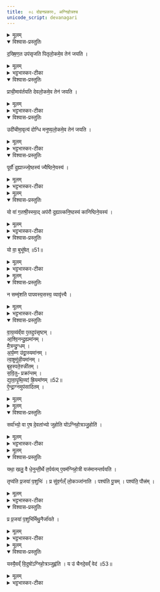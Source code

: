 ```yaml
---
title:  ०८ दोहनप्रकारः, अग्निहोत्रश्च
unicode_script: devanagari
---
```




<details><summary>मूलम्</summary>

द॒ख्षि॒ण॒त उप॑सृजति ।
पि॒तृ॒लो॒कमे॒व तेन॑ जयति ।
प्राची॒माव॑र्तयति ।
दे॒व॒लो॒कमे॒व तेन॑ जयति ।
उदी॑चीमा॒वृत्य॑ दोग्धि ।
म॒नु॒ष्य॒लो॒कमे॒व तेन॑ जयति ।
</details>

<details open><summary>विश्वास-प्रस्तुतिः</summary>

द॒ख्षि॒ण॒त उप॑सृजति पितृलो॒कमे॒व तेन॑ जयति ।
</details>

<details><summary>मूलम्</summary>

द॒ख्षि॒ण॒त उप॑सृजति पितृलो॒कमे॒व तेन॑ जयति ।
</details>

<details><summary>भट्टभास्कर-टीका</summary>

1 दक्षिणत इत्यादि ॥ विहारस्य दक्षिणतः स्थापयित्वा गां वत्समुपसृजति ।
</details>

<details open><summary>विश्वास-प्रस्तुतिः</summary>

प्राची॒माव॑र्तयति देवलो॒कमे॒व तेन॑ जयति ।
</details>

<details><summary>मूलम्</summary>

प्राची॒माव॑र्तयति देवलो॒कमे॒व तेन॑ जयति ।
</details>

<details><summary>भट्टभास्कर-टीका</summary>

ततः प्राचीं प्राङ्मुखीं आवर्तयति आगमयति ।
</details>

<details open><summary>विश्वास-प्रस्तुतिः</summary>

उदी॑चीमा॒वृत्य॑ दोग्धि  मनुष्य॒लो॒कमे॒व तेन॑ जयति ।
</details>

<details><summary>मूलम्</summary>

उदी॑चीमा॒वृत्य॑ दोग्धि  मनुष्य॒लो॒कमे॒व तेन॑ जयति ।
</details>

<details><summary>भट्टभास्कर-टीका</summary>

अथोदीचीमुदङ्मुखीं आवृत्य स्थापयित्वा दोग्धि
</details>

<details open><summary>विश्वास-प्रस्तुतिः</summary>

पूर्वौ॑ दुह्याज्ज्ये॒ष्ठस्य॑ ज्यैष्ठिने॒यस्य॑ ।
</details>

<details><summary>मूलम्</summary>

पूर्वौ॑ दुह्याज्ज्ये॒ष्ठस्य॑ ज्यैष्ठिने॒यस्य॑ ।
</details>

<details><summary>भट्टभास्कर-टीका</summary>

2 पूर्वावित्यादि ॥ अग्रिमौ स्तनौ दुह्यात् ज्येष्ठस्य प्रथमजातस्य जैष्ठिनेयस्य ज्येष्ठाया अपत्यस्य च 'कल्याण्यादीनामिनङ्' ढक्च । ज्येष्ठाया भगिन्या अपत्यस्य वेत्येके । प्रथमोढाया अपत्यस्येत्यन्ये ।
</details>


<details><summary>मूलम्</summary>

यो वा॑ ग॒तश्री॒स्स्यात् ।
अप॑रौ दुह्यात्कनि॒ष्ठस्य॑ कानिष्ठिने॒यस्य॑ ।
</details>

<details open><summary>विश्वास-प्रस्तुतिः</summary>

यो वा॑ ग॒तश्री॒स्स्या॒द्  अप॑रौ दुह्यात्कनि॒ष्ठस्य॑ कानिष्ठिने॒यस्य॑ ।
</details>

<details><summary>मूलम्</summary>

यो वा॑ ग॒तश्री॒स्स्या॒द्  अप॑रौ दुह्यात्कनि॒ष्ठस्य॑ कानिष्ठिने॒यस्य॑ ।
</details>

<details><summary>भट्टभास्कर-टीका</summary>

यो वा गतश्रीस्स्यात् तस्यापि पूर्वौ स्तनौ दुह्यात् । शुश्रुवान् ग्रामणी राजन्यश्च त्रयो गतश्रियः अपरौ पश्चिमौ स्तनौ दुह्यात् कनिष्ठस्य पश्चाज्जातस्य । कनिष्ठाया अपत्यस्य । पूर्ववदिनङ् ।
</details>

<details open><summary>विश्वास-प्रस्तुतिः</summary>

यो वा॒ बुभू॑षेत् ॥51॥  
</details>

<details><summary>मूलम्</summary>

यो वा॒ बुभू॑षेत् ॥51॥  
</details>

<details><summary>भट्टभास्कर-टीका</summary>

यो वा बुभूषेत् भवितुमिच्छेत् तस्याप्यपरा स्तनौ दुह्यात्
</details>


<details><summary>मूलम्</summary>

न सम्मृ॑शति ।
पा॒प॒व॒स्य॒सस्य॒ व्यावृ॑त्त्यै ।
</details>

<details open><summary>विश्वास-प्रस्तुतिः</summary>

न सम्मृ॑शति पापवस्य॒सस्य॒ व्यावृ॑त्त्यै ।
</details>

<details><summary>मूलम्</summary>

न सम्मृ॑शति पापवस्य॒सस्य॒ व्यावृ॑त्त्यै ।
</details>

<details><summary>भट्टभास्कर-टीका</summary>

3 न संमृशति हस्ताभ्यां स्तनं न संमृशति प्रस्नवनार्थं पापवस्यसस्य व्यावृत्त्यै । हस्तमर्दनेन प्रस्रावितं यद्याविःक्षरत् पापिष्ठं, संमर्शनं विना वत्सप्रस्नावितं यद्वसीयः पुण्यं तयोस्ससर्गो मा भूदिति दोहमध्ये न संमृशेत् । इतरौ समृशेदित्येके । पूर्वपश्चिमावित्यपरे
</details>

<details open><summary>विश्वास-प्रस्तुतिः</summary>

वा॒य॒व्य॑व्ँवा ए॒तदुप॑सृष्टम् ।  
आ॒श्वि॒नन्दु॒ह्यमा॑नम् ।  
मै॒त्रन्दु॒ग्धम् ।  
अ॒र्य॒म्ण उ॑द्वा॒स्यमा॑नम् ।  
त्वा॒ष्ट्रमु॑न्नी॒यमा॑नम् ।  
बृह॒स्पते॒रुन्नी॑तम् ।  
स॒वि॒तुᳶ प्रक्रा॑न्तम् ।  
द्या॒वा॒पृ॒थि॒व्यꣵ॑ ह्रि॒यमा॑णम् ॥52॥    
ऐ॒न्द्रा॒ग्नमुप॑सादितम् ।  
</details>

<details><summary>मूलम्</summary>

वा॒य॒व्य॑व्ँवा ए॒तदुप॑सृष्टम् ।  
आ॒श्वि॒नन्दु॒ह्यमा॑नम् ।  
मै॒त्रन्दु॒ग्धम् ।  
अ॒र्य॒म्ण उ॑द्वा॒स्यमा॑नम् ।  
त्वा॒ष्ट्रमु॑न्नी॒यमा॑नम् ।  
बृह॒स्पते॒रुन्नी॑तम् ।  
स॒वि॒तुᳶ प्रक्रा॑न्तम् ।  
द्या॒वा॒पृ॒थि॒व्यꣵ॑ ह्रि॒यमा॑णम् ॥52॥    
ऐ॒न्द्रा॒ग्नमुप॑सादितम् ।  
</details>


<details><summary>मूलम्</summary>

सर्वा॑भ्यो॒ वा ए॒ष दे॒वता॑भ्यो जुहोति ।
यो॑ऽग्निहो॒त्रञ्जु॒होति॑ ।
</details>

<details open><summary>विश्वास-प्रस्तुतिः</summary>

सर्वा॑भ्यो॒ वा ए॒ष दे॒वता॑भ्यो जुहोति यो॑ऽग्निहो॒त्रञ्जु॒होति॑ ।
</details>

<details><summary>मूलम्</summary>

सर्वा॑भ्यो॒ वा ए॒ष दे॒वता॑भ्यो जुहोति यो॑ऽग्निहो॒त्रञ्जु॒होति॑ ।
</details>

<details><summary>भट्टभास्कर-टीका</summary>

4 वायव्यं वा इत्यादि ॥ पुनर्वचनमुपसादनान्तस्य हवीरूपस्य सर्वदेवत्यत्वेन स्तुत्यर्थम् ।
</details>


<details><summary>मूलम्</summary>

यथा॒ खलु॒ वै धे॒नुन्ती॒र्थे त॒र्पय॑ति ।
ए॒वम॑ग्निहो॒त्री यज॑मानन्तर्पयति ।
</details>

<details open><summary>विश्वास-प्रस्तुतिः</summary>

यथा॒ खलु॒ वै धे॒नुन्ती॒र्थे त॒र्पय॑त्य् ए॒वम॑ग्निहो॒त्री यज॑मानन्तर्पयति ।

तृप्य॑ति प्र॒जया॑ प॒शुभिः॑ ।
प्र सु॑व॒र्गल्ँ लो॒कञ्जा॑नाति ।
पश्य॑ति पु॒त्रम् ।
पश्य॑ति॒ पौत्त्र॑म् ।
</details>

<details><summary>मूलम्</summary>

यथा॒ खलु॒ वै धे॒नुन्ती॒र्थे त॒र्पय॑त्य् ए॒वम॑ग्निहो॒त्री यज॑मानन्तर्पयति ।

तृप्य॑ति प्र॒जया॑ प॒शुभिः॑ ।
प्र सु॑व॒र्गल्ँ लो॒कञ्जा॑नाति ।
पश्य॑ति पु॒त्रम् ।
पश्य॑ति॒ पौत्त्र॑म् ।
</details>

<details><summary>भट्टभास्कर-टीका</summary>

एवमग्निहोत्रं जह्वन् सर्वदेवता होमेन तर्पयति यथेत्यादि । यथा खलु तीर्थे तर्पणावसरे तत्तदपेक्षया कण्डूयनतृणप्रदानपानीयसंनिधापनादिना धेनुं तर्पयति दोग्धा, एवमग्निहोत्री धेनुः तदभिमतसंपादनेन यजमानं तर्पयति । स्वयं च तृप्यति ।
</details>

<details open><summary>विश्वास-प्रस्तुतिः</summary>

प्र प्र॒जया॑ प॒शुभि॑र्मिथु॒नैर्जा॑यते ।
</details>

<details><summary>मूलम्</summary>

प्र प्र॒जया॑ प॒शुभि॑र्मिथु॒नैर्जा॑यते ।
</details>

<details><summary>भट्टभास्कर-टीका</summary>

प्रजया दिर्घायुष्यस्वर्गलोकज्ञानपुत्रदर्शपौत्रदर्शनादिलक्षणया प्रजया पशुभिर्मिथुनैः प्रजायते ।
</details>


<details><summary>मूलम्</summary>

यस्यै॒वव्ँ वि॒दुषो॑ऽग्निहो॒त्रञ्जुह्व॑ति ।
य उ॑ चैनदे॒वव्ँ वेद॑ ॥53॥  
</details>

<details open><summary>विश्वास-प्रस्तुतिः</summary>

यस्यै॒वव्ँ वि॒दुषो॑ऽग्निहो॒त्रञ्जुह्व॑ति ।
य उ॑ चैनदे॒वव्ँ वेद॑ ॥53॥  
</details>

<details><summary>मूलम्</summary>

यस्यै॒वव्ँ वि॒दुषो॑ऽग्निहो॒त्रञ्जुह्व॑ति ।
य उ॑ चैनदे॒वव्ँ वेद॑ ॥53॥  
</details>

<details><summary>भट्टभास्कर-टीका</summary>

एवंविदुषो यस्याग्निहोत्रं जुह्वति यश्चैवं वेदिता सोपि प्रजादिना जायते

इति तैत्तिरीयब्राह्मणे द्वितीयाष्टके प्रथमप्रपाठके अष्टमोऽनुवाकः ॥  

</details>

